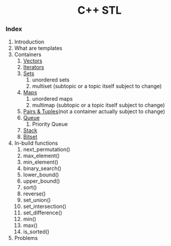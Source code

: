 <div align="center">

<h1 align="center">C++ STL</h1>

</div>

### Index
1. Introduction
2. What are templates
3. Containers
    1. [Vectors](https://github.com/KJSCE-Codecell/Cpp-STL-Notes/blob/master/Vectors.markdown)
    2. [Iterators](https://github.com/KJSCE-Codecell/Cpp-STL-Notes/blob/master/Iterators.md)
    3. [Sets](https://github.com/KJSCE-Codecell/Cpp-STL-Notes/blob/master/sets.md)
        1. unordered sets
        2. multiset (subtopic or a topic itself subject to change)
    4. [Maps](https://github.com/KJSCE-Codecell/Cpp-STL-Notes/blob/master/Iterators.md)
        1. unordered maps
        2. multimap (subtopic or a topic itself subject to change)
    5. [Pairs & Tuples](https://github.com/KJSCE-Codecell/Cpp-STL-Notes/blob/master/Pairs%26Tuples.markdown)(not a container actually subject to change)
    6. [Queue](https://github.com/KJSCE-Codecell/Cpp-STL-Notes/blob/master/queue.md) 
        1. Priority Queue
    7. [Stack](https://github.com/KJSCE-Codecell/Cpp-STL-Notes/blob/master/stacks.md)
    8. [Bitset](https://github.com/KJSCE-Codecell/Cpp-STL-Notes/blob/master/bitsets.md)
4. In-build functions
    1. next_permutation()
    2. max_element()
    3. min_element()
    4. binary_search()
    5. lower_bound()
    6. upper_bound()
    7. sort()
    8. reverse()
    9. set_union()
    10. set_intersection()
    11. set_difference()
    12. min()
    13. max()
    14. is_sorted()
 5. Problems
